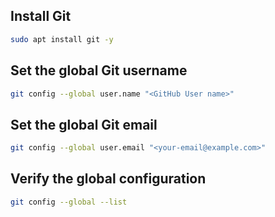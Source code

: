 ## Install Git
```bash
sudo apt install git -y
```

## Set the global Git username
```bash
git config --global user.name "<GitHub User name>"
```

## Set the global Git email
```bash
git config --global user.email "<your-email@example.com>"
```

## Verify the global configuration
```bash
git config --global --list
```
